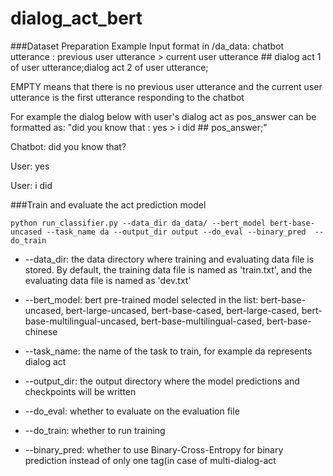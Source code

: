 # dialog_act_bert

###Dataset Preparation
Example Input format in /da_data: chatbot utterance : previous user utterance > current user utterance ## dialog act 1 of user utterance;dialog act 2 of user utterance;

EMPTY means that there is no previous user utterance and the current user utterance is the first utterance responding to the chatbot

For example the dialog below with user's dialog act as pos_answer can be formatted as: "did you know that : yes > i did ## pos_answer;"

Chatbot: did you know that?

User: yes

User: i did

###Train and evaluate the act prediction model
```
python run_classifier.py --data_dir da_data/ --bert_model bert-base-uncased --task_name da --output_dir output --do_eval --binary_pred  --do_train
```
* --data_dir: the data directory where training and evaluating data file is stored. By default, the training data file is named as 'train.txt', and the evaluating data file is named as 'dev.txt'

* --bert_model: bert pre-trained model selected in the list: bert-base-uncased, bert-large-uncased, bert-base-cased, bert-large-cased, bert-base-multilingual-uncased, bert-base-multilingual-cased, bert-base-chinese

* --task_name: the name of the task to train, for example da represents dialog act 

* --output_dir: the output directory where the model predictions and checkpoints will be written

* --do_eval: whether to evaluate on the evaluation file

* --do_train: whether to run training

* --binary_pred: whether to use Binary-Cross-Entropy for binary prediction instead of only one tag(in case of multi-dialog-act
